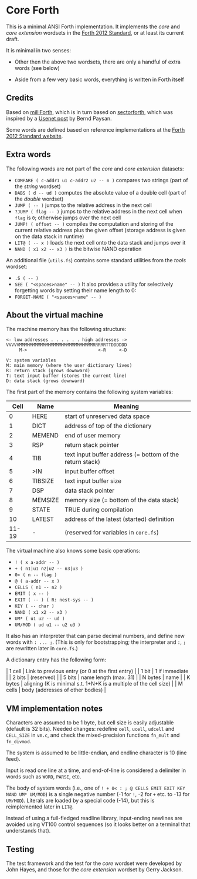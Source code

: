 # Core Forth

This is a minimal ANSI Forth implementation. It implements the *core* and
*core extension* wordsets in the [Forth 2012 Standard](https://forth-standard.org/),
or at least its current draft.

It is minimal in two senses:

 - Other then the above two wordsets, there are only a handful of extra words (see below)
 
 - Aside from a few very basic words, everything is written in Forth itself

## Credits

Based on [milliForth](https://github.com/fuzzballcat/milliForth),
which is in turn based on [sectorforth](https://github.com/cesarblum/sectorforth),
which was inspired by a [Usenet post](https://groups.google.com/g/comp.lang.forth/c/NS2icrCj1jQ)
by Bernd Paysan.

Some words are defined based on reference implementations at the
[Forth 2012 Standard website](https://forth-standard.org/).

## Extra words

The following words are not part of the *core* and *core extension* datasets:

- `COMPARE ( c-addr1 u1 c-addr2 u2 -- n )` compares two strings (part of the *string* wordset)
- `DABS ( d -- ud )` computes the absolute value of a double cell (part of the *double* wordset)
- `JUMP ( -- )` jumps to the relative address in the next cell
- `?JUMP ( flag -- )` jumps to the relative address in the next cell when `flag` is `0`;
  otherwise jumps over the next cell
- `JUMP! ( offset -- )` compiles the computation and storing of the current relative address
  plus the given offset (storage address is given on the data stack in runtime)
- `LIT@ ( -- x )` loads the next cell onto the data stack and jumps over it
- `NAND ( x1 x2 -- x3 )` is the bitwise NAND operation
<TODO>

An additional file (`utils.fs`) contains some standard utilities from the *tools* wordset:
- `.S ( -- )`
- `SEE ( "<spaces>name" -- )`
It also provides a utility for selectively forgetting words by setting their name length to 0:
- `FORGET-NAME ( "<spaces>name" -- )`
<TODO>

## About the virtual machine

The machine memory has the following structure:

```
<- low addresses . . . . . . high addresses ->
VVVVVMMMMMMMMMMMMMMMMMMMMMMMMMMMMRRRRRTTDDDDDD
     M->                           <-R     <-D

V: system variables
M: main memory (where the user dictionary lives)
R: return stack (grows downward)
T: text input buffer (stores the current line)
D: data stack (grows downward)
```

The first part of the memory contains the following system variables:

| Cell  | Name    | Meaning                                                  |
|-------|---------|----------------------------------------------------------|
| 0     | HERE    | start of unreserved data space                           |
| 1     | DICT    | address of top of the dictionary                         |
| 2     | MEMEND  | end of user memory                                       |
| 3     | RSP     | return stack pointer                                     |
| 4     | TIB     | text input buffer address (= bottom of the return stack) |
| 5     | >IN     | input buffer offset                                      |
| 6     | TIBSIZE | text input buffer size                                   |
| 7     | DSP     | data stack pointer                                       |
| 8     | MEMSIZE | memory size (= bottom of the data stack)                 |
| 9     | STATE   | TRUE during compilation                                  |
| 10    | LATEST  | address of the latest (started) definition               |
| 11-19 | -       | (reserved for variables in `core.fs`)                    |

The virtual machine also knows some basic operations:

- `! ( x a-addr -- )`
- `+ ( n1|u1 n2|u2 -- n3|u3 )`
- `0< ( n -- flag )`
- `@ ( a-addr -- x )`
- `CELLS ( n1 -- n2 )`
- `EMIT ( x -- )`
- `EXIT ( -- ) ( R: nest-sys -- )`
- `KEY ( -- char )`
- `NAND ( x1 x2 -- x3 )`
- `UM* ( u1 u2 -- ud )`
- `UM/MOD ( ud u1 -- u2 u3 )`

It also has an interpreter that can parse decimal numbers, and define new words with `: ... ;`.
(This is only for bootstrapping; the interpreter and `:`, `;` are rewritten later in `core.fs`.)

A dictionary entry has the following form:

| 1 cell  | Link to previous entry (or 0 at the first entry)                  |
| 1 bit   | 1 if immediate                                                    |
| 2 bits  | (reserved)                                                        |
| 5 bits  | name length (max. 31)                                             |
| N bytes | name                                                              |
| K bytes | aligning (K is minimal s.t. 1+N+K is a multiple of the cell size) |
| M cells | body (addresses of other bodies)                                  |

## VM implementation notes

Characters are assumed to be 1 byte, but cell size is easily adjustable (default is 32 bits).
Needed changes: redefine `cell`, `ucell`, `udcell` and `CELL_SIZE` in `vm.c`, 
and check the mixed-precision functions `fn_mult` and `fn_divmod`.

The system is assumed to be little-endian, and endline character is 10 (line feed).

Input is read one line at a time, and end-of-line is considered a delimiter
in words such as `WORD`, `PARSE`, etc.

The body of system words (i.e., one of `! + 0< : ; @ CELLS EMIT EXIT KEY NAND UM* UM/MOD`)
is a single negative number (-1 for `!`, -2 for `+` etc. to -13 for `UM/MOD`).
Literals are loaded by a special code (-14), but this is reimplemented later in `LIT@`.

Instead of using a full-fledged readline library, input-ending newlines are avoided
using VT100 control sequences (so it looks better on a terminal that understands that).

## Testing

The test framework and the test for the *core* wordset were developed by John Hayes,
and those for the *core extension* wordset by Gerry Jackson.

<TODO>
